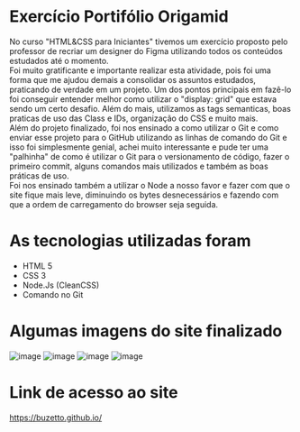 # Exercício Portifólio Origamid

No curso "HTML&CSS para Iniciantes" tivemos um exercício proposto pelo professor de recriar um designer do Figma utilizando todos os conteúdos estudados até o momento. <br/>
Foi muito gratificante e importante realizar esta atividade, pois foi uma forma que me ajudou demais a consolidar os assuntos estudados, praticando de verdade em um projeto. Um dos pontos principais em fazê-lo foi  conseguir entender melhor como utilizar o "display: grid" que estava sendo um certo desafio. Além do mais, utilizamos as tags semanticas, boas praticas de uso das Class e IDs, organização do CSS e muito mais. <br/>
Além do projeto finalizado, foi nos ensinado a como utilizar o Git e como enviar esse projeto para o GitHub utilizando as linhas de comando do Git e isso foi simplesmente genial, achei muito interessante e pude ter uma "palhinha" de como é utilizar o Git para o versionamento de código, fazer o primeiro commit, alguns comandos mais utilizados e também as boas práticas de uso. <br/>
Foi nos ensinado também a utilizar o Node a nosso favor e fazer com que o site fique mais leve, diminuindo os bytes desnecessários e fazendo com que a ordem de carregamento do browser seja seguida.

# As tecnologias utilizadas foram
- HTML 5
- CSS 3
- Node.Js (CleanCSS)
- Comando no Git

# Algumas imagens do site finalizado
![image](https://github.com/user-attachments/assets/21bf087a-fce0-4a34-8d96-752d1c5cf24b)
![image](https://github.com/user-attachments/assets/2ee7f486-15b4-4afe-b506-6d467c1c03ab)
![image](https://github.com/user-attachments/assets/2c1e4dd7-1934-45f4-acb0-be01ac5108db)
![image](https://github.com/user-attachments/assets/6eaad709-d3ec-46e8-97fa-7b6f4fb459c8)

# Link de acesso ao site
https://buzetto.github.io/

